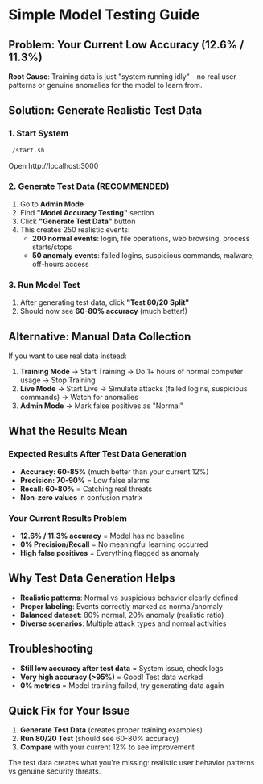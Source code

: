 # Simple Model Testing Guide

## Problem: Your Current Low Accuracy (12.6% / 11.3%)

**Root Cause**: Training data is just "system running idly" - no real user patterns or genuine anomalies for the model to learn from.

## Solution: Generate Realistic Test Data

### 1. Start System
```bash
./start.sh
```
Open http://localhost:3000

### 2. Generate Test Data (RECOMMENDED)
1. Go to **Admin Mode** 
2. Find **"Model Accuracy Testing"** section
3. Click **"Generate Test Data"** button
4. This creates 250 realistic events:
   - **200 normal events**: login, file operations, web browsing, process starts/stops
   - **50 anomaly events**: failed logins, suspicious commands, malware, off-hours access

### 3. Run Model Test  
1. After generating test data, click **"Test 80/20 Split"**
2. Should now see **60-80% accuracy** (much better!)

## Alternative: Manual Data Collection
If you want to use real data instead:
1. **Training Mode** → Start Training → Do 1+ hours of normal computer usage → Stop Training  
2. **Live Mode** → Start Live → Simulate attacks (failed logins, suspicious commands) → Watch for anomalies
3. **Admin Mode** → Mark false positives as "Normal"

## What the Results Mean

### Expected Results After Test Data Generation
- **Accuracy: 60-85%** (much better than your current 12%)
- **Precision: 70-90%** = Low false alarms  
- **Recall: 60-80%** = Catching real threats
- **Non-zero values** in confusion matrix

### Your Current Results Problem
- **12.6% / 11.3% accuracy** = Model has no baseline
- **0% Precision/Recall** = No meaningful learning occurred
- **High false positives** = Everything flagged as anomaly

## Why Test Data Generation Helps
- **Realistic patterns**: Normal vs suspicious behavior clearly defined
- **Proper labeling**: Events correctly marked as normal/anomaly  
- **Balanced dataset**: 80% normal, 20% anomaly (realistic ratio)
- **Diverse scenarios**: Multiple attack types and normal activities

## Troubleshooting
- **Still low accuracy after test data** = System issue, check logs
- **Very high accuracy (>95%)** = Good! Test data worked
- **0% metrics** = Model training failed, try generating data again

## Quick Fix for Your Issue
1. **Generate Test Data** (creates proper training examples)
2. **Run 80/20 Test** (should see 60-80% accuracy)  
3. **Compare** with your current 12% to see improvement

The test data creates what you're missing: realistic user behavior patterns vs genuine security threats.